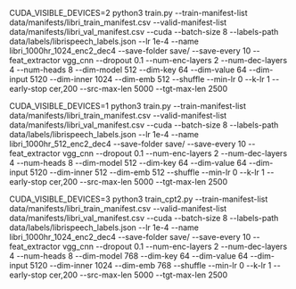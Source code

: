 CUDA_VISIBLE_DEVICES=2 python3 train.py --train-manifest-list data/manifests/libri_train_manifest.csv --valid-manifest-list data/manifests/libri_val_manifest.csv --cuda --batch-size 8 --labels-path data/labels/librispeech_labels.json --lr 1e-4 --name libri_1000hr_1024_enc2_dec4 --save-folder save/ --save-every 10 --feat_extractor vgg_cnn --dropout 0.1 --num-enc-layers 2 --num-dec-layers 4 --num-heads 8 --dim-model 512 --dim-key 64 --dim-value 64 --dim-input 5120 --dim-inner 1024 --dim-emb 512 --shuffle --min-lr 0 --k-lr 1 --early-stop cer,200 --src-max-len 5000 --tgt-max-len 2500

CUDA_VISIBLE_DEVICES=1 python3 train.py --train-manifest-list data/manifests/libri_train_manifest.csv --valid-manifest-list data/manifests/libri_val_manifest.csv --cuda --batch-size 8 --labels-path data/labels/librispeech_labels.json --lr 1e-4 --name libri_1000hr_512_enc2_dec4 --save-folder save/ --save-every 10 --feat_extractor vgg_cnn --dropout 0.1 --num-enc-layers 2 --num-dec-layers 4 --num-heads 8 --dim-model 512 --dim-key 64 --dim-value 64 --dim-input 5120 --dim-inner 512 --dim-emb 512 --shuffle --min-lr 0 --k-lr 1 --early-stop cer,200 --src-max-len 5000 --tgt-max-len 2500

CUDA_VISIBLE_DEVICES=3 python3 train_cpt2.py --train-manifest-list data/manifests/libri_train_manifest.csv --valid-manifest-list data/manifests/libri_val_manifest.csv --cuda --batch-size 8 --labels-path data/labels/librispeech_labels.json --lr 1e-4 --name libri_1000hr_1024_enc2_dec4 --save-folder save/ --save-every 10 --feat_extractor vgg_cnn --dropout 0.1 --num-enc-layers 2 --num-dec-layers 4 --num-heads 8 --dim-model 768 --dim-key 64 --dim-value 64 --dim-input 5120 --dim-inner 1024 --dim-emb 768 --shuffle --min-lr 0 --k-lr 1 --early-stop cer,200 --src-max-len 5000 --tgt-max-len 2500